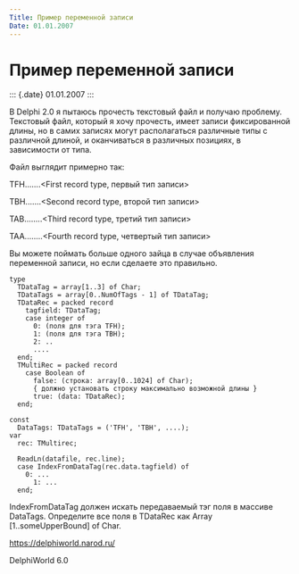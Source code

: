 ```yaml
---
Title: Пример переменной записи
Date: 01.01.2007
---
```



Пример переменной записи
========================

::: {.date}
01.01.2007
:::

В Delphi 2.0 я пытаюсь прочесть текстовый файл и получаю проблему.
Текстовый файл, который я хочу прочесть, имеет записи фиксированной
длины, но в самих записях могут располагаться различные типы с различной
длиной, и оканчиваться в различных позициях, в зависимости от типа.

Файл выглядит примерно так:

TFH\...\....\<First record type, первый тип записи\>

TBH\...\....\<Second record type, второй тип записи\>

TAB\...\.....\<Third record type, третий тип записи\>

TAA\...\.....\<Fourth record type, четвертый тип записи\>

Вы можете поймать больше одного зайца в случае объявления переменной
записи, но если сделаете это правильно.

    type
      TDataTag = array[1..3] of Char;
      TDataTags = array[0..NumOfTags - 1] of TDataTag;
      TDataRec = packed record
        tagfield: TDataTag;
        case integer of
          0: (поля для тэга TFH);
          1: (поля для тэга TBH);
          2: ..
          ....
      end;
      TMultiRec = packed record
        case Boolean of
          false: (строка: array[0..1024] of Char);
          { должно установать строку максимально возможной длины }
          true: (data: TDataRec);
      end;
     
    const
      DataTags: TDataTags = ('TFH', 'TBH', ....);
    var
      rec: TMultirec;
     
      ReadLn(datafile, rec.line);
      case IndexFromDataTag(rec.data.tagfield) of
        0: ...
          1: ...
      end;

IndexFromDataTag должен искать передаваемый тэг поля в массиве DataTags.
Определите все поля в TDataRec как Array \[1..someUpperBound\] of Char.

<https://delphiworld.narod.ru/>

DelphiWorld 6.0

 

